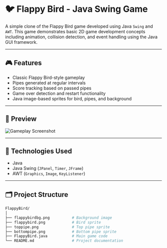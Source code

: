 # 🐦 Flappy Bird - Java Swing Game

A simple clone of the Flappy Bird game developed using Java `Swing` and `AWT`. This game demonstrates basic 2D game development concepts including animation, collision detection, and event handling using the Java GUI framework.

---

## 🎮 Features

- Classic Flappy Bird-style gameplay
- Pipes generated at regular intervals
- Score tracking based on passed pipes
- Game over detection and restart functionality
- Java image-based sprites for bird, pipes, and background

---

## 📸 Preview

![Gameplay Screenshot](./screenshots/gameplay.png) <!-- Optional: add screenshot image -->

---

## 🧰 Technologies Used

- Java
- Java Swing (`JPanel`, `Timer`, `JFrame`)
- AWT (`Graphics`, `Image`, `KeyListener`)

---

## 🗂️ Project Structure

```bash
FlappyBird/
│
├── flappybirdbg.png          # Background image
├── flappybird.png            # Bird sprite
├── toppipe.png               # Top pipe sprite
├── bottompipe.png            # Bottom pipe sprite
├── FlappyBird.java           # Main game code
└── README.md                 # Project documentation
